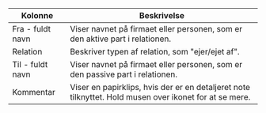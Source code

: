 <!-- markdownlint-disable-file MD041 -->
| Kolonne | Beskrivelse  |
|---|---|
| Fra - fuldt navn | Viser navnet på firmaet eller personen, som er den aktive part i relationen. |
| Relation | Beskriver typen af relation, som "ejer/ejet af". |
| Til - fuldt navn | Viser navnet på firmaet eller personen, som er den passive part i relationen. |
| Kommentar | Viser en papirklips, hvis der er en detaljeret note tilknyttet. Hold musen over ikonet for at se mere. |
